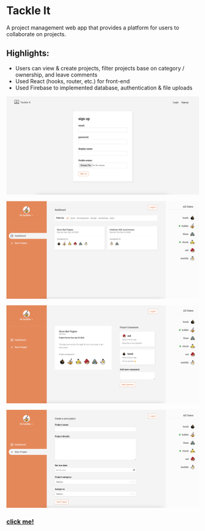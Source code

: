 # Tackle It
A project management web app that provides a platform for users to collaborate on projects. 

## Highlights:
- Users can view & create projects, filter projects base on category / ownership, and leave comments 
- Used React (hooks, router, etc.) for front-end
- Used Firebase to implemented database, authentication & file uploads

![](./snapshots/sign-up.png)

![](./snapshots/dashboard.png)

![](./snapshots/project-summary.png)

![](./snapshots/create.png)

### <a href="https://tackle-it-7.web.app/">click me!</a>